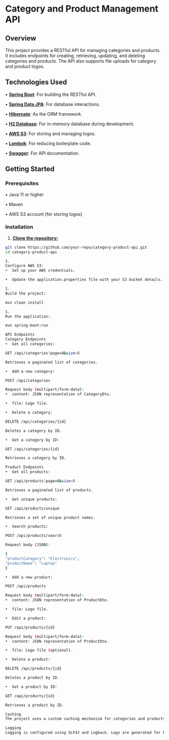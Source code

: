 # Category and Product Management API

## Overview
This project provides a RESTful API for managing categories and products. It includes endpoints for creating, retrieving, updating, and deleting categories and products. The API also supports file uploads for category and product logos.

## Technologies Used
•  [**Spring Boot**](https://www.bing.com/search?form=SKPBOT&q=Spring%20Boot): For building the RESTful API.

•  [**Spring Data JPA**](https://www.bing.com/search?form=SKPBOT&q=Spring%20Data%20JPA): For database interactions.

•  [**Hibernate**](https://www.bing.com/search?form=SKPBOT&q=Hibernate): As the ORM framework.

•  [**H2 Database**](https://www.bing.com/search?form=SKPBOT&q=H2%20Database): For in-memory database during development.

•  [**AWS S3**](https://www.bing.com/search?form=SKPBOT&q=AWS%20S3): For storing and managing logos.

•  [**Lombok**](https://www.bing.com/search?form=SKPBOT&q=Lombok): For reducing boilerplate code.

•  [**Swagger**](https://www.bing.com/search?form=SKPBOT&q=Swagger): For API documentation.


## Getting Started

### Prerequisites
•  Java 11 or higher

•  Maven

•  AWS S3 account (for storing logos)


### Installation

1. [**Clone the repository:**](https://www.bing.com/search?form=SKPBOT&q=Clone%20the%20repository%3A)
```sh
git clone https://github.com/your-repo/category-product-api.git
cd category-product-api

1. 
Configure AWS S3:
•  Set up your AWS credentials.

•  Update the application.properties file with your S3 bucket details.

1. 
Build the project:

mvn clean install

1. 
Run the application:

mvn spring-boot:run

API Endpoints
Category Endpoints
•  Get all categories:

GET /api/categories?page=0&size=5

Retrieves a paginated list of categories.

•  Add a new category:

POST /api/categories

Request body (multipart/form-data):
•  content: JSON representation of CategoryDto.

•  file: Logo file.

•  Delete a category:

DELETE /api/categories/{id}

Deletes a category by ID.

•  Get a category by ID:

GET /api/categories/{id}

Retrieves a category by ID.

Product Endpoints
•  Get all products:

GET /api/products?page=0&size=5

Retrieves a paginated list of products.

•  Get unique products:

GET /api/products/unique

Retrieves a set of unique product names.

•  Search products:

POST /api/products/search

Request body (JSON):

{
"productCategory": "Electronics",
"productName": "Laptop"
}

•  Add a new product:

POST /api/products

Request body (multipart/form-data):
•  content: JSON representation of ProductDto.

•  file: Logo file.

•  Edit a product:

PUT /api/products/{id}

Request body (multipart/form-data):
•  content: JSON representation of ProductDto.

•  file: Logo file (optional).

•  Delete a product:

DELETE /api/products/{id}

Deletes a product by ID.

•  Get a product by ID:

GET /api/products/{id}

Retrieves a product by ID.

Caching
The project uses a custom caching mechanism for categories and products to improve performance. The cache is implemented using a GenericCache interface and a CategoryCache class.

Logging
Logging is configured using SLF4J and Logback. Logs are generated for key operations such as fetching data from the repository and handling exceptions.
